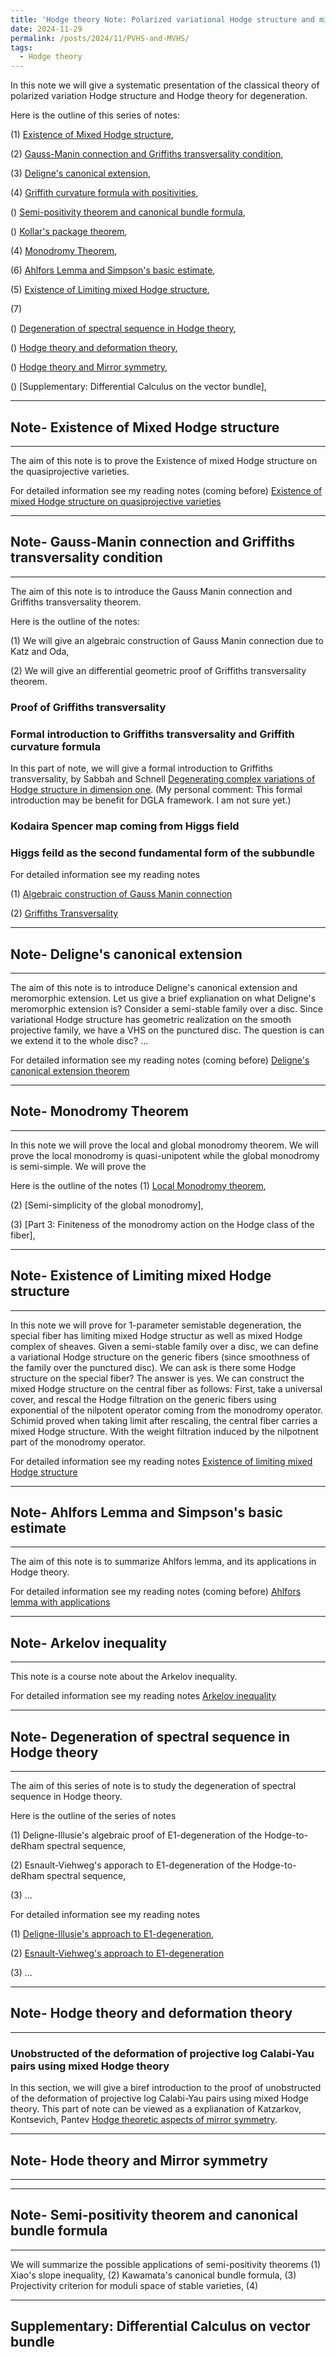 ```yaml
---
title: 'Hodge theory Note: Polarized variational Hodge structure and mixed variational Hodge sturcture'
date: 2024-11-29
permalink: /posts/2024/11/PVHS-and-MVHS/
tags:
  - Hodge theory
---
```


In this note we will give a systematic presentation of the classical theory of polarized variation Hodge structure and Hodge theory for degeneration.



Here is the outline of this series of notes:

(1) [Existence of Mixed Hodge structure](),

(2) [Gauss-Manin connection and Griffiths transversality condition](),

(3) [Deligne's canonical extension](),

(4) [Griffith curvature formula with positivities](),

() [Semi-positivity theorem and canonical bundle formula](),

() [Kollar's package theorem](),

(4) [Monodromy Theorem](),

(6) [Ahlfors Lemma and Simpson's basic estimate](),

(5) [Existence of Limiting mixed Hodge structure](),

(7) 

() [Degeneration of spectral sequence in Hodge theory](),

() [Hodge theory and deformation theory](),

() [Hodge theory and Mirror symmetry](),

() [Supplementary: Differential Calculus on the vector bundle], 




---
## Note- Existence of Mixed Hodge structure
---

The aim of this note is to prove the Existence of mixed Hodge structure on the quasiprojective varieties.

For detailed information see my reading notes (coming before) [Existence of mixed Hodge structure on quasiprojective varieties](https://yilimath.github.io/files/Hodge/ExistenceMHS1.pdf)




---
## Note- Gauss-Manin connection and Griffiths transversality condition
---
The aim of this note is to introduce the Gauss Manin connection and Griffiths transversality theorem.


Here is the outline of the notes:

(1) We will give an algebraic construction of Gauss Manin connection due to Katz and Oda,

(2) We will give an differential geometric proof of Griffiths transversality theorem.


### Proof of Griffiths transversality


### Formal introduction to Griffiths transversality and Griffith curvature formula

In this part of note, we will give a formal introduction to Griffiths transversality, by Sabbah and Schnell [Degenerating complex variations of Hodge structure in dimension one](https://www.math.stonybrook.edu/~cschnell/pdf/papers/VHS-disk.pdf). (My personal comment: This formal introduction may be benefit for DGLA framework. I am not sure yet.)



### Kodaira Spencer map coming from Higgs field


### Higgs feild as the second fundamental form of the subbundle



For detailed information see my reading notes

(1) [Algebraic construction of Gauss Manin connection](https://yilimath.github.io/files/Hodge/GaussManin.pdf)


(2) [Griffiths Transversality](https://yilimath.github.io/files/Hodge/GriffithsTrans.pdf)



---
## Note- Deligne's canonical extension
---


The aim of this note is to introduce Deligne's canonical extension and meromorphic extension. Let us give a brief explianation on what Deligne's meromorphic extension is? Consider a semi-stable family over a disc. Since variational Hodge structure has geometric realization on the smooth projective family, we have a VHS on the punctured disc. The question is can we extend it to the whole disc? ...


For detailed information see my reading notes (coming before) [Deligne's canonical extension theorem](https://yilimath.github.io/files/Hodge/DelignesCanonicalExtension.pdf)




---
## Note- Monodromy Theorem
---

In this note we will prove the local and global monodromy theorem. We will prove the local monodromy is quasi-unipotent while the global monodromy is semi-simple. We will prove the 



Here is the outline of the notes
(1) [Local Monodromy theorem](https://yilimath.github.io/files/Hodge/LocalMonodromy.pdf),

(2) [Semi-simplicity of the global monodromy],

(3) [Part 3: Finiteness of the monodromy action on the Hodge class of the fiber],



---
## Note- Existence of Limiting mixed Hodge structure
---

In this note we will prove for 1-parameter semistable degeneration, the special fiber has limiting mixed Hodge structur as well as mixed Hodge complex of sheaves. Given a semi-stable family over a disc, we can define a variational Hodge structure on the generic fibers (since smoothness of the family over the punctured disc). We can ask is there some Hodge structure on the special fiber? The answer is yes. We can construct the mixed Hodge structure on the central fiber as follows: First, take a universal cover, and rescal the Hodge filtration on the generic fibers using exponential of the nilpotent operator coming from the monodromy operator. Schimid proved when taking limit after rescaling, the central fiber carries a mixed Hodge structure. With the weight filtration induced by the nilpotnent part of the monodromy operator.


For detailed information see my reading notes [Existence of limiting mixed Hodge structure](https://yilimath.github.io/files/Hodge/LimitingMHS.pdf)


---
## Note- Ahlfors Lemma and Simpson's basic estimate
---


The aim of this note is to summarize Ahlfors lemma, and its applications in Hodge theory.

For detailed information see my reading notes (coming before) [Ahlfors lemma with applications](https://yilimath.github.io/files/Hodge/AhlforsLemma.pdf)




---
## Note- Arkelov inequality
---


This note is a course note about the Arkelov inequality.

For detailed information see my reading notes [Arkelov inequality](https://yilimath.github.io/files/Hodge/ArkelovInequality.pdf)


---
## Note- Degeneration of spectral sequence in Hodge theory
---


The aim of this series of note is to study the degeneration of spectral sequence in Hodge theory.

Here is the outline of the series of notes

(1) Deligne-Illusie's algebraic proof of E1-degeneration of the Hodge-to-deRham spectral sequence,

(2) Esnault-Viehweg's apporach to E1-degeneration of the Hodge-to-deRham spectral sequence,

(3) ...


For detailed information see my reading notes 

(1) [Deligne-Illusie's approach to E1-degeneration](https://yilimath.github.io/files/Hodge/DeligneIllusie.pdf),

(2) [Esnault-Viehweg's approach to E1-degeneration](https://yilimath.github.io/files/Hodge/EsnaultViehweg.pdf)

(3) ...



---
## Note- Hodge theory and deformation theory
---

### Unobstructed of the deformation of projective log Calabi-Yau pairs using mixed Hodge theory

In this section, we will give a biref introduction to the proof of unobstructed of the deformation of projective log Calabi-Yau pairs using mixed Hodge theory. This part of note can be viewed as a explianation of Katzarkov, Kontsevich, Pantev [Hodge theoretic aspects of mirror symmetry](https://arxiv.org/pdf/0806.0107).



---
## Note- Hode theory and Mirror symmetry
---


---
## Note- Semi-positivity theorem and canonical bundle formula
---

We will summarize the possible applications of semi-positivity theorems
(1) Xiao's slope inequality,
(2) Kawamata's canonical bundle formula,
(3) Projectivity criterion for moduli space of stable varieties,
(4) 

---
Supplementary: Differential Calculus on vector bundle
---


